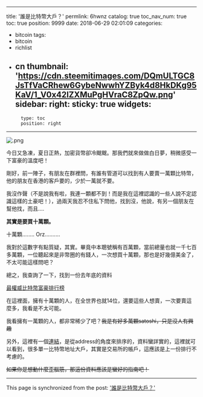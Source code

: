
---
title: '誰是比特幣大戶？'
permlink: 6hwnz
catalog: true
toc_nav_num: true
toc: true
position: 9999
date: 2018-06-29 02:01:09
categories:
- bitcoin
tags:
- bitcoin
- richlist
- cn
thumbnail: 'https://cdn.steemitimages.com/DQmULTGC8JsTfVaCRhew6GybeNwwhYZByk4d8HkDKg95KaV/1_V0x42lZXMuPgHVraC8ZpQw.png'
sidebar:
    right:
        sticky: true
widgets:
    -
        type: toc
        position: right
---


![.png](https://cdn.steemitimages.com/DQmULTGC8JsTfVaCRhew6GybeNwwhYZByk4d8HkDKg95KaV/1_V0x42lZXMuPgHVraC8ZpQw.png)

今日又急凍，夏日正熱，加密貨幣卻冷颼颼。那我們就來做做白日夢，稍微感受一下富豪的溫度吧！

剛好，前一陣子，有朋友在群裡問，有誰有管道可以找到有人要賣一萬顆比特幣，他的朋友在香港的客戶要的，少於一萬就不要。

我沒作聲（不是說我有啦，我連一顆都不到！而是我在這裡認識的一些人說不定認識這樣的土豪吧！），過兩天我忍不住私下問他，找到沒，他說，有另一個朋友在幫他找，而且....

**其實是要買十萬顆。**

十萬顆........ Orz..........

我對於這數字有點質疑，其實。畢竟中本聰號稱有百萬顆，當前總量也就一千七百多萬顆，一位聽起來是非幣圈的有錢人，一次想買十萬顆，那也是好幾億美金了，不太可能這樣問吧？

總之，我查詢了一下，找到一份去年底的資料

[最權威比特幣富豪排行榜](https://hk.saowen.com/a/eda0f545eef5f5538dba838e7d605e7d7e987f012f700bc71ae7fbb488c85c4d)

在這裡面，擁有十萬顆的人，在全世界也就14位，還要這些人想賣，一次要賣這麼多，我看是不太可能。

我看擁有一萬顆的人，都非常稀少了吧？<del>我是有好多萬顆satoshi，只是沒人有興趣</del>

另外，這裡有一個[連結](https://bitinfocharts.com/zh/top-100-richest-bitcoin-addresses.html)，是從address的角度來排序的，資料蠻詳實的，這裡就可以看到，很多單一比特幣地址大戶，其實是交易所的帳戶，這應該是上一份排行不考慮的。

<del>如果你是想動什麼歪腦筋，那這份資料應該是蠻好的指南吧！</del>

- - -

This page is synchronized from the post: ['誰是比特幣大戶？'](https://steemit.com/@deanliu/6hwnz)
